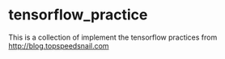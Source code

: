 # tensorflow_practice
This is a collection of implement the tensorflow practices from http://blog.topspeedsnail.com
